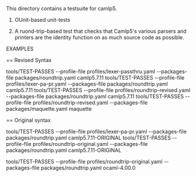 
This directory contains a testsuite for camlp5.

1. OUnit-based unit-tests

2. A ruond-trip-based test that checks that Camlp5's various parsers
and printers are the identity function on as much source code as
possible.

EXAMPLES

== Revised Syntax

tools/TEST-PASSES --profile-file profiles/lexer-passthru.yaml --packages-file packages/roundtrip.yaml camlp5.7.11
tools/TEST-PASSES --profile-file profiles/lexer-pa-pr.yaml --packages-file packages/roundtrip.yaml camlp5.7.11
tools/TEST-PASSES --profile-file profiles/roundtrip-revised.yaml --packages-file packages/roundtrip.yaml camlp5.7.11
tools/TEST-PASSES --profile-file profiles/roundtrip-revised.yaml --packages-file packages/maquette.yaml maquette


== Original syntax

tools/TEST-PASSES --profile-file profiles/lexer-pa-pr.yaml --packages-file packages/roundtrip.yaml camlp5.7.11-ORIGINAL
tools/TEST-PASSES --profile-file profiles/roundtrip-original.yaml --packages-file packages/roundtrip.yaml camlp5.7.11-ORIGINAL

tools/TEST-PASSES --profile-file profiles/roundtrip-original.yaml --packages-file packages/roundtrip.yaml ocaml-4.00.0
